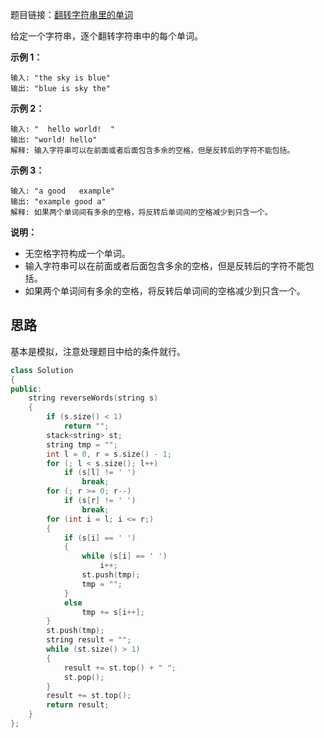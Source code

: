 题目链接：[翻转字符串里的单词](https://leetcode-cn.com/problems/reverse-words-in-a-string/)

给定一个字符串，逐个翻转字符串中的每个单词。

 

**示例 1：**

```
输入: "the sky is blue"
输出: "blue is sky the"
```

**示例 2：**

```
输入: "  hello world!  "
输出: "world! hello"
解释: 输入字符串可以在前面或者后面包含多余的空格，但是反转后的字符不能包括。
```

**示例 3：**

```
输入: "a good   example"
输出: "example good a"
解释: 如果两个单词间有多余的空格，将反转后单词间的空格减少到只含一个。
```

 

**说明：**

- 无空格字符构成一个单词。
- 输入字符串可以在前面或者后面包含多余的空格，但是反转后的字符不能包括。
- 如果两个单词间有多余的空格，将反转后单词间的空格减少到只含一个。

## 思路

基本是模拟，注意处理题目中给的条件就行。

```cpp
class Solution
{
public:
    string reverseWords(string s)
    {
        if (s.size() < 1)
            return "";
        stack<string> st;
        string tmp = "";
        int l = 0, r = s.size() - 1;
        for (; l < s.size(); l++)
            if (s[l] != ' ')
                break;
        for (; r >= 0; r--)
            if (s[r] != ' ')
                break;
        for (int i = l; i <= r;)
        {
            if (s[i] == ' ')
            {
                while (s[i] == ' ')
                    i++;
                st.push(tmp);
                tmp = "";
            }
            else
                tmp += s[i++];
        }
        st.push(tmp);
        string result = "";
        while (st.size() > 1)
        {
            result += st.top() + " ";
            st.pop();
        }
        result += st.top();
        return result;
    }
};
```

